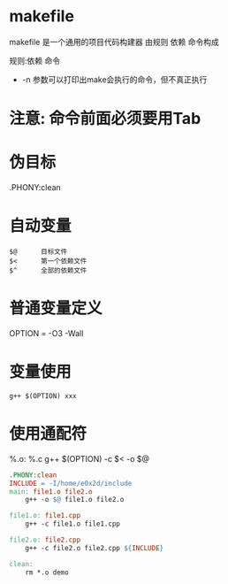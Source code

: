 # makefile

makefile 是一个通用的项目代码构建器
由规则 依赖 命令构成

规则:依赖
	命令

+	-n		参数可以打印出make会执行的命令，但不真正执行

# 注意: 命令前面必须要用Tab

# 伪目标
.PHONY:clean

# 自动变量
	$@		目标文件
	$<		第一个依赖文件
	$^		全部的依赖文件

# 普通变量定义
OPTION = -O3 -Wall

# 变量使用
	g++ $(OPTION) xxx

# 使用通配符
%.o: %.c
	g++ $(OPTION) -c $< -o $@


```makefile
.PHONY:clean
INCLUDE = -I/home/e0x2d/include
main: file1.o file2.o
	g++ -o $@ file1.o file2.o

file1.o: file1.cpp
	g++ -c file1.o file1.cpp 

file2.o: file2.cpp
	g++ -c file2.o file2.cpp ${INCLUDE}

clean: 
	rm *.o demo
```
